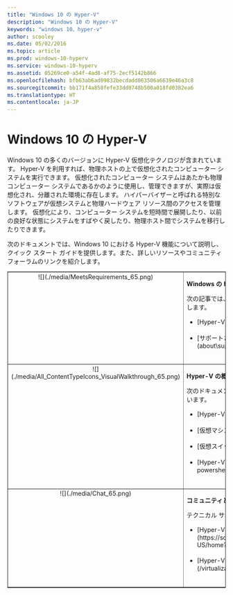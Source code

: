 ```yaml
---
title: "Windows 10 の Hyper-V"
description: "Windows 10 の Hyper-V"
keywords: "windows 10、hyper-v"
author: scooley
ms.date: 05/02/2016
ms.topic: article
ms.prod: windows-10-hyperv
ms.service: windows-10-hyperv
ms.assetid: 05269ce0-a54f-4ad8-af75-2ecf5142b866
ms.openlocfilehash: bfb63ab6ad09832becdadd863506a6639e46a3c8
ms.sourcegitcommit: bb171f4a858fefe33dd0748b500a018fd0382ea6
ms.translationtype: HT
ms.contentlocale: ja-JP
---
```

# <a name="hyper-v-on-windows-10"></a>Windows 10 の Hyper-V 

Windows 10 の多くのバージョンに Hyper-V 仮想化テクノロジが含まれています。 Hyper-V を利用すれば、物理ホストの上で仮想化されたコンピューター システムを実行できます。 仮想化されたコンピューター システムはあたかも物理コンピューター システムであるかのように使用し、管理できますが、実際は仮想化され、分離された環境に存在します。 ハイパーバイザーと呼ばれる特別なソフトウェアが仮想システムと物理ハードウェア リソース間のアクセスを管理します。 仮想化により、コンピューター システムを短時間で展開したり、以前の良好な状態にシステムをすばやく戻したり、物理ホスト間でシステムを移行したりできます。

次のドキュメントでは、Windows 10 における Hyper-V 機能について説明し、クイック スタート ガイドを提供します。また、詳しいリソースやコミュニティ フォーラムのリンクを紹介します。 

<table border="1" style="background-color:FFFFCC;border-collapse:collapse;border:1px solid FFCC00;color:000000;width:100%" cellpadding="15" cellspacing="3">
    <tr valign="top">
        <td><center>![](./media/MeetsRequirements_65.png)</center></td>
        <td valign="top">
            <p><strong>Windows の Hyper-V について</strong></p>
            <p>次の記事では、Windows 上にし、その HYPER-V に関する情報を提供します。</p>
            <ul>
                <li class="unordered">[Hyper-V の概要](./about/index.md)<br /><br /></li>
                <li class="unordered">[サポートされているゲスト オペレーティング システム](about\supported-guest-os.md)<br /><br /></li>
            </ul>    
        </td>
    </tr>
    <tr valign="top">
        <td><center>![](./media/All_ContentTypeIcons_VisualWalkthrough_65.png)</center></td>
        <td valign="top">
            <p><strong>Hyper-V の概要</strong></p>
            <p>次のドキュメントには、Windows 10 の Hyper-V の概要が記載されています。</p>
            <ul>
                <li class="unordered">[Hyper-V をインストールする](quick-start\enable-hyper-v.md)<br /><br /></li>
                <li class="unordered">[仮想マシンを作成する](quick-start\create-virtual-machine.md)<br /><br /></li>
                <li class="unordered">[仮想スイッチを作成する](quick-start\connect-to-network.md)<br /><br /></li>
                <li class="unordered">[Hyper-V と PowerShell](quick-start\try-hyper-v-powershell.md)<br /><br /></li>
            </ul>
        </td>
    </tr>
    <tr valign="top">
        <td><center>![](./media/Chat_65.png)</center></td>
        <td valign="top">
            <p><strong>コミュニティとサポートへの接続</strong></p>
            <p>テクニカル サポートとコミュニティからも情報が得られます。</p>
            <ul>
                <li class="unordered">[Hyper-V フォーラム](https://social.technet.microsoft.com/Forums/windowsserver/en-US/home?forum=winserverhyperv)<br /><br /></li>
                <li class="unordered">[Hyper-V と Windows コンテナーのコミュニティ リソース](/virtualization/community/index.md)<br /><br /></li>
            </ul>    
        </td>
    </tr>
</table>

